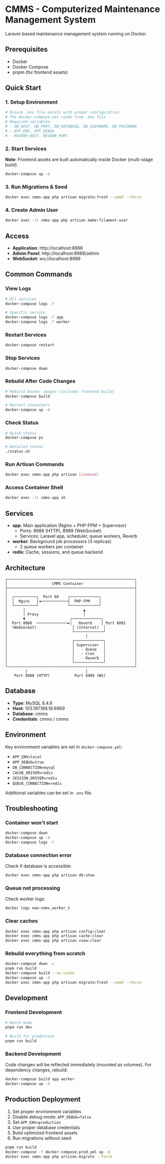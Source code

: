 # CMMS - Computerized Maintenance Management System

Laravel-based maintenance management system running on Docker.

## Prerequisites

- Docker
- Docker Compose
- pnpm (for frontend assets)

## Quick Start

### 1. Setup Environment

```bash
# Ensure .env file exists with proper configuration
# The docker-compose.yml reads from .env file
# Required variables:
# - DB_HOST, DB_PORT, DB_DATABASE, DB_USERNAME, DB_PASSWORD
# - APP_ENV, APP_DEBUG
# - REVERB_HOST, REVERB_PORT
```

### 2. Start Services

**Note**: Frontend assets are built automatically inside Docker (multi-stage build)

```bash
docker-compose up -d
```

### 3. Run Migrations & Seed

```bash
docker exec cmms-app php artisan migrate:fresh --seed --force
```

### 4. Create Admin User

```bash
docker exec -it cmms-app php artisan make:filament-user
```

## Access

- **Application**: http://localhost:8988
- **Admin Panel**: http://localhost:8988/admin
- **WebSocket**: ws://localhost:8989

## Common Commands

### View Logs

```bash
# All services
docker-compose logs -f

# Specific service
docker-compose logs -f app
docker-compose logs -f worker
```

### Restart Services

```bash
docker-compose restart
```

### Stop Services

```bash
docker-compose down
```

### Rebuild After Code Changes

```bash
# Rebuild Docker images (includes frontend build)
docker-compose build

# Restart containers
docker-compose up -d
```

### Check Status

```bash
# Quick status
docker-compose ps

# Detailed status
./status.sh
```

### Run Artisan Commands

```bash
docker exec cmms-app php artisan [command]
```

### Access Container Shell

```bash
docker exec -it cmms-app sh
```

## Services

- **app**: Main application (Nginx + PHP-FPM + Supervisor)
    - Ports: 8988 (HTTP), 8989 (WebSocket)
    - Services: Laravel app, scheduler, queue workers, Reverb
- **worker**: Background job processors (3 replicas)
    - 2 queue workers per container
- **redis**: Cache, sessions, and queue backend

## Architecture

```
┌─────────────────────────────────────────────────────────┐
│                    CMMS Container                       │
├─────────────────────────────────────────────────────────┤
│                                                         │
│  ┌──────────┐  Port 80    ┌─────────────┐               │
│  │  Nginx   │◄────────────┤  PHP-FPM    │               │
│  └──────────┘             └─────────────┘               │
│       │                          ▲                      │
│       │ Proxy                    │                      │
│       ▼                    ┌─────────────┐              │
│  Port 8080  ──────────────►│   Reverb    │ Port 6001    │
│  (WebSocket)                │ (Internal)  │             │
│                             └─────────────┘             │
│                                   │                     │
│                             ┌─────────────┐             │
│                             │ Supervisor  │             │
│                             │   - Queue   │             │
│                             │   - Cron    │             │
│                             │   - Reverb  │             │
│                             └─────────────┘             │
└─────────────────────────────────────────────────────────┘
         │                          │
    Port 8988 (HTTP)           Port 8989 (WS)
```

## Database

- **Type**: MySQL 8.4.6
- **Host**: 103.197.188.18:6969
- **Database**: cmms
- **Credentials**: cmms / cmms

## Environment

Key environment variables are set in `docker-compose.yml`:

- `APP_ENV=local`
- `APP_DEBUG=true`
- `DB_CONNECTION=mysql`
- `CACHE_DRIVER=redis`
- `SESSION_DRIVER=redis`
- `QUEUE_CONNECTION=redis`

Additional variables can be set in `.env` file.

## Troubleshooting

### Container won't start

```bash
docker-compose down
docker-compose up -d
docker-compose logs -f
```

### Database connection error

Check if database is accessible:

```bash
docker exec cmms-app php artisan db:show
```

### Queue not processing

Check worker logs:

```bash
docker logs new-cmms_worker_1
```

### Clear caches

```bash
docker exec cmms-app php artisan config:clear
docker exec cmms-app php artisan cache:clear
docker exec cmms-app php artisan view:clear
```

### Rebuild everything from scratch

```bash
docker-compose down -v
pnpm run build
docker-compose build --no-cache
docker-compose up -d
docker exec cmms-app php artisan migrate:fresh --seed --force
```

## Development

### Frontend Development

```bash
# Watch mode
pnpm run dev

# Build for production
pnpm run build
```

### Backend Development

Code changes will be reflected immediately (mounted as volumes).
For dependency changes, rebuild:

```bash
docker-compose build app worker
docker-compose up -d
```

## Production Deployment

1. Set proper environment variables
2. Disable debug mode: `APP_DEBUG=false`
3. Set `APP_ENV=production`
4. Use proper database credentials
5. Build optimized frontend assets
6. Run migrations without seed

```bash
pnpm run build
docker-compose -f docker-compose.prod.yml up -d
docker exec cmms-app php artisan migrate --force
```
